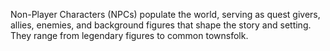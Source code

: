Non-Player Characters (NPCs) populate the world, serving as quest givers, allies, enemies, and background figures that shape the story and setting. They range from legendary figures to common townsfolk.